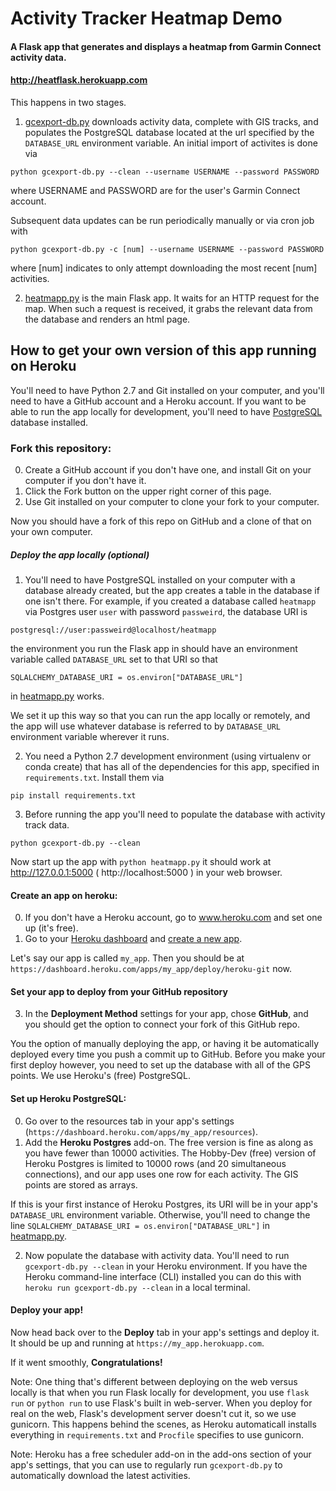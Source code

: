 # Activity Tracker Heatmap Demo

#### A Flask app that generates and displays a heatmap from Garmin Connect activity data.
#### http://heatflask.herokuapp.com

This happens in two stages.
  1. [gcexport-db.py]() downloads activity data, complete with GIS tracks, and populates the PostgreSQL database located at the url specified by the `DATABASE_URL` environment variable. An initial import of activites is done via
  ```
  python gcexport-db.py --clean --username USERNAME --password PASSWORD
  ```
  where USERNAME and PASSWORD are for the user's Garmin Connect account.

  Subsequent data updates can be run periodically manually or via cron job with
  ```
  python gcexport-db.py -c [num] --username USERNAME --password PASSWORD
  ```
  where [num] indicates to only attempt downloading the most recent [num] activities.

  2. [heatmapp.py]() is the main Flask app.  It waits for an HTTP request for the map.  When such a request is received, it grabs the relevant data from the database and renders an html page.


## How to get your own version of this app running on Heroku
You'll need to have Python 2.7 and Git installed on your computer, and you'll need to have a GitHub account and a Heroku account.  If you want to be able to run the app locally for development, you'll need to have [PostgreSQL](https://www.postgresql.org/download) database installed.


### Fork this repository:
  0. Create a GitHub account if you don't have one, and install Git on your computer if you don't have it.
  1. Click the Fork button on the upper right corner of this page.
  3. Use Git installed on your computer to clone your fork to your computer.

Now you should have a fork of this repo on GitHub and a clone of that on your own computer.

##### Deploy the app locally (optional)
  1. You'll need to have PostgreSQL installed on your computer with a database already created, but the app creates a table in the database if one isn't there.
  For example, if you created a database called `heatmapp` via Postgres user `user` with password `passweird`, the database URI is
  ```
  postgresql://user:passweird@localhost/heatmapp
  ```
  the environment you run the Flask app in should have an environment variable called `DATABASE_URL` set to that URI so that
  ```
  SQLALCHEMY_DATABASE_URI = os.environ["DATABASE_URL"]
  ```
  in [heatmapp.py](heatmapp.py) works.

  We set it up this way so that you can run the app locally or remotely, and the app will use whatever database is referred to by `DATABASE_URL` environment variable wherever it runs.

  2. You need a Python 2.7 development environment (using virtualenv or conda create) that has all of the dependencies for this app, specified in `requirements.txt`.  Install them via
  ```
  pip install requirements.txt
  ```

  3. Before running the app you'll need to populate the database with activity track data.
  ```
  python gcexport-db.py --clean
  ```

Now start up the app with
    ```python heatmapp.py```
it should work at http://127.0.0.1:5000 ( http://localhost:5000 ) in your web browser.




#### Create an app on heroku:
  0. If you don't have a Heroku account, go to www.heroku.com and set one up (it's free).
  1. Go to your [Heroku dashboard](https://dashboard.heroku.com) and [create a new app](https://dashboard.heroku.com/new).

Let's say our app is called `my_app`. Then you should be at `https://dashboard.heroku.com/apps/my_app/deploy/heroku-git` now.

#### Set your app to deploy from your GitHub repository
  3. In the **Deployment Method** settings for your app, chose **GitHub**, and you should get the option to connect your fork of this GitHub repo.


You the option of manually deploying the app, or having it be automatically deployed every time you push a commit up to GitHub.
Before you make your first deploy however, you need to set up the database with all of the GPS points. We use Heroku's (free) PostgreSQL.

#### Set up Heroku PostgreSQL:
  0. Go over to the resources tab in your app's settings (`https://dashboard.heroku.com/apps/my_app/resources`).
  1. Add the **Heroku Postgres** add-on.  The free version is fine as along as you have fewer than 10000 activities.  The Hobby-Dev (free) version of Heroku Postgres is limited to 10000 rows (and 20 simultaneous connections), and our app uses one row for each activity.  The GIS points are stored as arrays.

  If this is your first instance of Heroku Postgres, its URI will be in your app's `DATABASE_URL` environment variable.  Otherwise, you'll need to change the line
    ```
    SQLALCHEMY_DATABASE_URI = os.environ["DATABASE_URL"]
    ```
  in [heatmapp.py](heatmapp.py).

  2. Now populate the database with activity data. You'll need to run `gcexport-db.py --clean` in your Heroku environment.  If you have the Heroku command-line interface (CLI) installed you can do this with
    ```
    heroku run gcexport-db.py --clean
    ```
  in a local terminal.


#### Deploy your app!
Now head back over to the **Deploy** tab in your app's settings and deploy it.  It should be up and running at `https://my_app.herokuapp.com`.

If it went smoothly, **Congratulations!**

Note:
One thing that's different between deploying on the web versus locally is that when you run Flask locally for development, you use `flask run` or `python run` to use Flask's built in web-server.  When you deploy for real on the web, Flask's development server doesn't cut it, so we use gunicorn.  This happens behind the scenes, as Heroku automaticall installs everything in `requirements.txt` and `Procfile` specifies to use gunicorn.


Note: Heroku has a free scheduler add-on in the add-ons section of your app's settings, that you can use to regularly run `gcexport-db.py` to automatically download the latest activities.
